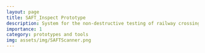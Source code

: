 ```yaml
---
layout: page
title: SAFT_Inspect Prototype
description: System for the non-destructive testing of railway crossings
importance: 1
category: prototypes and tools
img: assets/img/SAFTScanner.png
---
```


